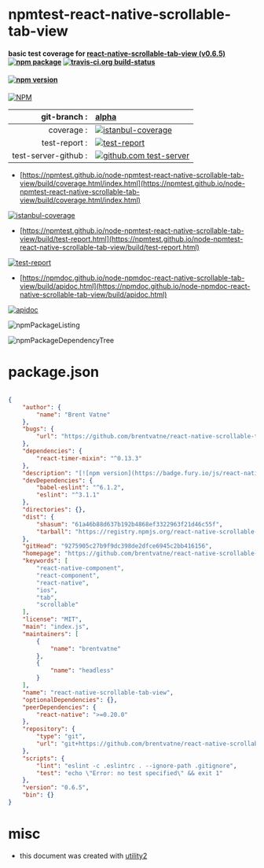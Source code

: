 # npmtest-react-native-scrollable-tab-view

#### basic test coverage for  [react-native-scrollable-tab-view (v0.6.5)](https://github.com/brentvatne/react-native-scrollable-tab-view#readme)  [![npm package](https://img.shields.io/npm/v/npmtest-react-native-scrollable-tab-view.svg?style=flat-square)](https://www.npmjs.org/package/npmtest-react-native-scrollable-tab-view) [![travis-ci.org build-status](https://api.travis-ci.org/npmtest/node-npmtest-react-native-scrollable-tab-view.svg)](https://travis-ci.org/npmtest/node-npmtest-react-native-scrollable-tab-view)

#### [![npm version](https://badge.fury.io/js/react-native-scrollable-tab-view.svg)](https://badge.fury.io/js/react-native-scrollable-tab-view)

[![NPM](https://nodei.co/npm/react-native-scrollable-tab-view.png?downloads=true&downloadRank=true&stars=true)](https://www.npmjs.com/package/react-native-scrollable-tab-view)

| git-branch : | [alpha](https://github.com/npmtest/node-npmtest-react-native-scrollable-tab-view/tree/alpha)|
|--:|:--|
| coverage : | [![istanbul-coverage](https://npmtest.github.io/node-npmtest-react-native-scrollable-tab-view/build/coverage.badge.svg)](https://npmtest.github.io/node-npmtest-react-native-scrollable-tab-view/build/coverage.html/index.html)|
| test-report : | [![test-report](https://npmtest.github.io/node-npmtest-react-native-scrollable-tab-view/build/test-report.badge.svg)](https://npmtest.github.io/node-npmtest-react-native-scrollable-tab-view/build/test-report.html)|
| test-server-github : | [![github.com test-server](https://npmtest.github.io/node-npmtest-react-native-scrollable-tab-view/GitHub-Mark-32px.png)](https://npmtest.github.io/node-npmtest-react-native-scrollable-tab-view/build/app/index.html) | | build-artifacts : | [![build-artifacts](https://npmtest.github.io/node-npmtest-react-native-scrollable-tab-view/glyphicons_144_folder_open.png)](https://github.com/npmtest/node-npmtest-react-native-scrollable-tab-view/tree/gh-pages/build)|

- [https://npmtest.github.io/node-npmtest-react-native-scrollable-tab-view/build/coverage.html/index.html](https://npmtest.github.io/node-npmtest-react-native-scrollable-tab-view/build/coverage.html/index.html)

[![istanbul-coverage](https://npmtest.github.io/node-npmtest-react-native-scrollable-tab-view/build/screenCapture.buildCi.browser.%252Ftmp%252Fbuild%252Fcoverage.lib.html.png)](https://npmtest.github.io/node-npmtest-react-native-scrollable-tab-view/build/coverage.html/index.html)

- [https://npmtest.github.io/node-npmtest-react-native-scrollable-tab-view/build/test-report.html](https://npmtest.github.io/node-npmtest-react-native-scrollable-tab-view/build/test-report.html)

[![test-report](https://npmtest.github.io/node-npmtest-react-native-scrollable-tab-view/build/screenCapture.buildCi.browser.%252Ftmp%252Fbuild%252Ftest-report.html.png)](https://npmtest.github.io/node-npmtest-react-native-scrollable-tab-view/build/test-report.html)

- [https://npmdoc.github.io/node-npmdoc-react-native-scrollable-tab-view/build/apidoc.html](https://npmdoc.github.io/node-npmdoc-react-native-scrollable-tab-view/build/apidoc.html)

[![apidoc](https://npmdoc.github.io/node-npmdoc-react-native-scrollable-tab-view/build/screenCapture.buildCi.browser.%252Ftmp%252Fbuild%252Fapidoc.html.png)](https://npmdoc.github.io/node-npmdoc-react-native-scrollable-tab-view/build/apidoc.html)

![npmPackageListing](https://npmtest.github.io/node-npmtest-react-native-scrollable-tab-view/build/screenCapture.npmPackageListing.svg)

![npmPackageDependencyTree](https://npmtest.github.io/node-npmtest-react-native-scrollable-tab-view/build/screenCapture.npmPackageDependencyTree.svg)



# package.json

```json

{
    "author": {
        "name": "Brent Vatne"
    },
    "bugs": {
        "url": "https://github.com/brentvatne/react-native-scrollable-tab-view/issues"
    },
    "dependencies": {
        "react-timer-mixin": "^0.13.3"
    },
    "description": "[![npm version](https://badge.fury.io/js/react-native-scrollable-tab-view.svg)](https://badge.fury.io/js/react-native-scrollable-tab-view)",
    "devDependencies": {
        "babel-eslint": "^6.1.2",
        "eslint": "^3.1.1"
    },
    "directories": {},
    "dist": {
        "shasum": "61a46b88d637b192b4868ef3322963f21d46c55f",
        "tarball": "https://registry.npmjs.org/react-native-scrollable-tab-view/-/react-native-scrollable-tab-view-0.6.5.tgz"
    },
    "gitHead": "9275905c27b9f9dc398de2dfce6945c2bb416156",
    "homepage": "https://github.com/brentvatne/react-native-scrollable-tab-view#readme",
    "keywords": [
        "react-native-component",
        "react-component",
        "react-native",
        "ios",
        "tab",
        "scrollable"
    ],
    "license": "MIT",
    "main": "index.js",
    "maintainers": [
        {
            "name": "brentvatne"
        },
        {
            "name": "headless"
        }
    ],
    "name": "react-native-scrollable-tab-view",
    "optionalDependencies": {},
    "peerDependencies": {
        "react-native": ">=0.20.0"
    },
    "repository": {
        "type": "git",
        "url": "git+https://github.com/brentvatne/react-native-scrollable-tab-view.git"
    },
    "scripts": {
        "lint": "eslint -c .eslintrc . --ignore-path .gitignore",
        "test": "echo \"Error: no test specified\" && exit 1"
    },
    "version": "0.6.5",
    "bin": {}
}
```



# misc
- this document was created with [utility2](https://github.com/kaizhu256/node-utility2)
